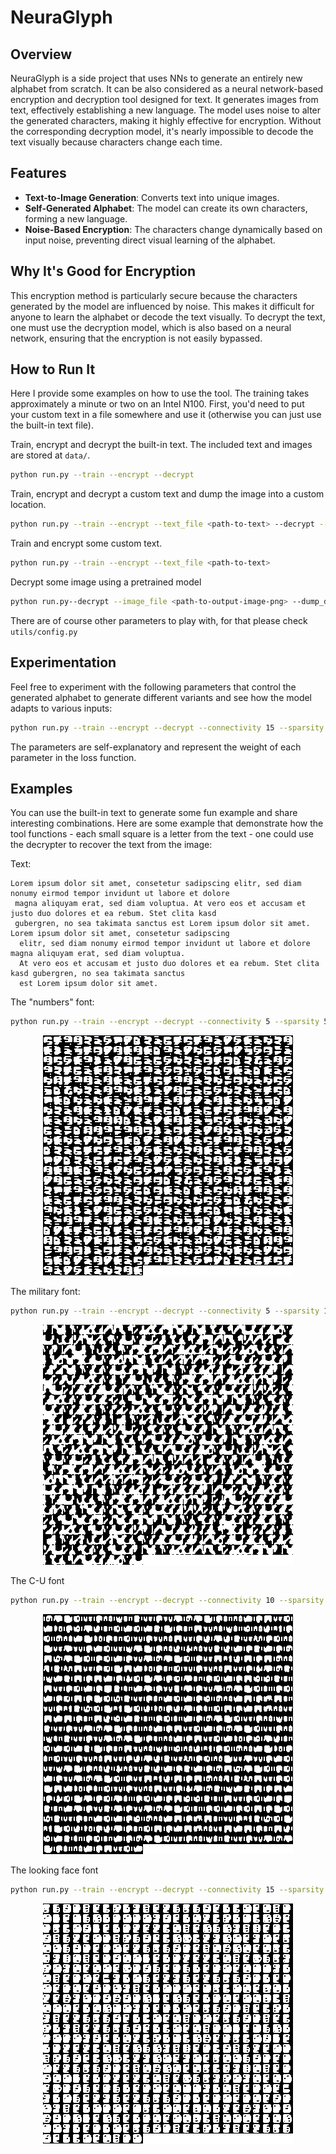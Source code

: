 # NeuraGlyph 

## Overview

NeuraGlyph is a side project that uses NNs to generate an entirely new alphabet from scratch. It can be also considered as a neural network-based encryption and decryption tool designed for text. It generates images from text, effectively establishing a new language. The model uses noise to alter the generated characters, making it highly effective for encryption. Without the corresponding decryption model, it's nearly impossible to decode the text visually because characters change each time.

## Features

- **Text-to-Image Generation**: Converts text into unique images.
- **Self-Generated Alphabet**: The model can create its own characters, forming a new language.
- **Noise-Based Encryption**: The characters change dynamically based on input noise, preventing direct visual learning of the alphabet.

## Why It's Good for Encryption

This encryption method is particularly secure because the characters generated by the model are influenced by noise. This makes it difficult for anyone to learn the alphabet or decode the text visually. To decrypt the text, one must use the decryption model, which is also based on a neural network, ensuring that the encryption is not easily bypassed.

## How to Run It

Here I provide some examples on how to use the tool. The training takes approximately a minute or two on an Intel N100.
First, you'd need to put your custom text in a file somewhere and use it (otherwise you can just use the built-in text file).

Train, encrypt and decrypt the built-in text. The included text and images are stored at `data/`.
```bash
python run.py --train --encrypt --decrypt
```

Train, encrypt and decrypt a custom text and dump the image into a custom location.
```bash
python run.py --train --encrypt --text_file <path-to-text> --decrypt --image_file <path-to-output-image-png>
```

Train and encrypt some custom text.
```bash
python run.py --train --encrypt --text_file <path-to-text>
```

Decrypt some image using a pretrained model
```bash
python run.py--decrypt --image_file <path-to-output-image-png> --dump_dir <parent-dir-to-pth-models>
```

There are of course other parameters to play with, for that please check `utils/config.py`

## Experimentation

Feel free to experiment with the following parameters that control the generated alphabet to generate different variants and see how the model adapts to various inputs:
```bash
python run.py --train --encrypt --decrypt --connectivity 15 --sparsity 1 --smoothness 0.1  --line_width 0.00002 --density 0.6 --temperature 0.5
```
The parameters are self-explanatory and represent the weight of each parameter in the loss function.

## Examples
You can use the built-in text to generate some fun example and share interesting combinations.
Here are some example that demonstrate how the tool functions - each small square is a letter from the text - one could use the decrypter to recover the text from the image:


Text:
```commandline
Lorem ipsum dolor sit amet, consetetur sadipscing elitr, sed diam nonumy eirmod tempor invidunt ut labore et dolore
 magna aliquyam erat, sed diam voluptua. At vero eos et accusam et justo duo dolores et ea rebum. Stet clita kasd 
 gubergren, no sea takimata sanctus est Lorem ipsum dolor sit amet. Lorem ipsum dolor sit amet, consetetur sadipscing
  elitr, sed diam nonumy eirmod tempor invidunt ut labore et dolore magna aliquyam erat, sed diam voluptua. 
  At vero eos et accusam et justo duo dolores et ea rebum. Stet clita kasd gubergren, no sea takimata sanctus 
  est Lorem ipsum dolor sit amet.
```

The "numbers" font:
```bash
python run.py --train --encrypt --decrypt --connectivity 5 --sparsity 5 --smoothness 0.1  --line_width 0 --density 0.5 --temperature 0.5
```
<p align="center">
  <img src="examples/1.png" alt="1" />
</p>


The military font:
```bash
python run.py --train --encrypt --decrypt --connectivity 5 --sparsity 15 --smoothness 0.1  --line_width 0.00002 --density 0.5 --temperature 0.5
```
<p align="center">
  <img src="examples/2.png" alt="2" />
</p>

The C-U font
```bash
python run.py --train --encrypt --decrypt --connectivity 10 --sparsity 1 --smoothness 0.1  --line_width 0.00001 --density 0.4 --temperature 0.5
```
<p align="center">
  <img src="examples/4.png" alt="4" />
</p>

The looking face font
```bash
python run.py --train --encrypt --decrypt --connectivity 15 --sparsity 1 --smoothness 0.1  --line_width 0.00002 --density 0.6 --temperature 0.5
```
<p align="center">
  <img src="examples/5.png" alt="5" />
</p>
